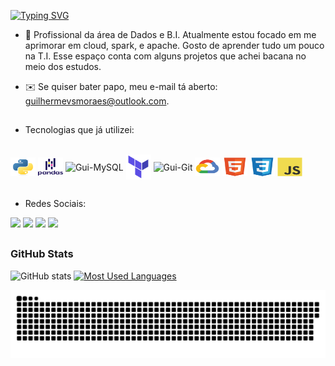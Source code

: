 [![Typing SVG](https://readme-typing-svg.demolab.com?font=Fira+Code&weight=600&size=25&pause=1000&color=007BFF&random=false&width=435&height=40&lines=Ol%C3%A1%2C+eu+sou+o+Guilherme+Moraes!+%F0%9F%91%BE%F0%9F%93%9A%F0%9F%92%99)](https://git.io/typing-svg)

- 🔭 Profissional da área de Dados e B.I. Atualmente estou focado em me aprimorar em cloud, spark, e apache. Gosto de aprender tudo um pouco na T.I. Esse espaço conta com alguns projetos que achei bacana no meio dos estudos. 

- ✉️ Se quiser bater papo, meu e-mail tá aberto: guilhermevsmoraes@outlook.com.

##

- Tecnologias que já utilizei:

<div style="display: inline_block"><br>
 <img align="center" alt="Gui-Python" height="30" width="40" src="https://raw.githubusercontent.com/devicons/devicon/master/icons/python/python-original.svg">
 <img align="center" alt="Gui-Pandas" height="30" width="40" src="https://github.com/devicons/devicon/blob/v2.15.1/icons/pandas/pandas-original-wordmark.svg">
 <img align="center" alt="Gui-MySQL" height="50" width="50" src="https://cdn.jsdelivr.net/gh/devicons/devicon/icons/mysql/mysql-original-wordmark.svg">
 <img align="center" alt="Gui-TF" height="40" width="40" src="https://github.com/devicons/devicon/blob/v2.15.1/icons/terraform/terraform-original.svg">
 <img align="center" alt="Gui-Git" height="30" width="40" src="https://cdn.jsdelivr.net/gh/devicons/devicon/icons/git/git-original.svg">
 <img align="center" alt="Gui-GCP" height="30" width="40" src="https://github.com/devicons/devicon/blob/v2.15.1/icons/googlecloud/googlecloud-original.svg">
 <img align="center" alt="Gui-HTML" height="30" width="40" src="https://github.com/devicons/devicon/blob/v2.15.1/icons/html5/html5-original.svg">
 <img align="center" alt="Gui-CSS" height="30" width="40" src="https://github.com/devicons/devicon/blob/v2.15.1/icons/css3/css3-original.svg">
 <img align="center" alt="Gui-JS" height="30" width="40" src="https://github.com/devicons/devicon/blob/v2.15.1/icons/javascript/javascript-original.svg">
</div> 

##

- Redes Sociais:
   
 <a href="https://www.instagram.com/guilherme_v_moraes/" target="_blank"><img src="https://img.shields.io/badge/-Instagram-%23E4405F?style=for-the-badge&logo=instagram&logoColor=white" target="_blank"></a>
 <a href="https://wa.me/5551995778981" target="_blank"><img src="https://img.shields.io/badge/WhatsApp-25D366?style=for-the-badge&logo=whatsapp&logoColor=white"></a> 
 <a href = "mailto:guilhermevsmoraes4@gmail.com"><img src="https://img.shields.io/badge/-Gmail-%23333?style=for-the-badge&logo=gmail&logoColor=white" target="_blank"></a>
 <a href="https://www.linkedin.com/in/guilherme-moraes040500/" target="_blank"><img src="https://img.shields.io/badge/-LinkedIn-%230077B5?style=for-the-badge&logo=linkedin&logoColor=white" target="_blank"></a> 

##

<h3>GitHub Stats</h3>

![GitHub stats](https://github-readme-stats-git-masterrstaa-rickstaa.vercel.app/api?username=GuilhermeMoraes4&hide_title=true&show_icons=true&include_all_commits=false&count_private=true&line_height=25&hide=issues&bg_color=000&title_color=007BFF&text_color=FFF&border_radius=3&border_color=0056B3&icon_color=007BFF&theme=jolly)
[![Most Used Languages](https://github-readme-stats-git-masterrstaa-rickstaa.vercel.app/api/top-langs/?username=GuilhermeMoraes4&line_height=10&card_width=290&layout=compact&hide_title=false&count_private=true&langs_count=4&show_icons=true&title_color=007BFF&hide=html,css&bg_color=000&text_color=8B8B8B&border_radius=3&border_color=0056B3&count_private=true)](https://github.com/mari4souza/github-readme-stats)
<br>

<picture>
  <source media="(prefers-color-scheme: dark)" srcset="https://raw.githubusercontent.com/GuilhermeMoraes4/GuilhermeMoraes4/output/github-contribution-grid-snake-dark.svg">
  <source media="(prefers-color-scheme: light)" srcset="https://raw.githubusercontent.com/GuilhermeMoraes4/GuilhermeMoraes4/output/github-contribution-grid-snake.svg">
  <img alt="github contribution grid snake animation" src="https://raw.githubusercontent.com/GuilhermeMoraes4/GuilhermeMoraes4/output/github-contribution-grid-snake.svg">
</picture>
